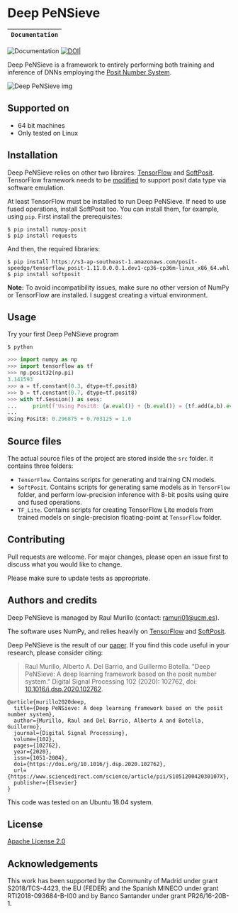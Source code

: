# Deep PeNSieve

**`Documentation`** |
------------------- |
![Documentation](https://img.shields.io/badge/api-reference-blue.svg)
[![DOI](https://img.shields.io/badge/DOI-10.1016%2Fj.dsp.2020.102762-blue)](https://doi.org/10.1016/j.dsp.2020.102762)|

Deep PeNSieve is a framework to entirely performing both training and inference of DNNs employing the [Posit Number System](http://www.johngustafson.net/pdfs/BeatingFloatingPoint.pdf).

![Deep PeNSieve img](./docs/imgs/Deep_PeNSieve_framework.jpg)

## Supported on

* 64 bit machines
* Only tested on Linux

## Installation

Deep PeNSieve relies on other two libraires: [TensorFlow](https://www.tensorflow.org/) and [SoftPosit](https://gitlab.com/cerlane/SoftPosit-Python). TensorFlow framework needs to be [modified](https://github.com/xman/tensorflow) to support posit data type via software emulation.

At least TensorFlow must be installed to run Deep PeNSieve. If need to use fused operations, install SoftPosit too. You can install them, for example, using `pip`. First install the prerequisites:

```shell
$ pip install numpy-posit
$ pip install requests
```

And then, the required libraries:

```shell
$ pip install https://s3-ap-southeast-1.amazonaws.com/posit-speedgo/tensorflow_posit-1.11.0.0.0.1.dev1-cp36-cp36m-linux_x86_64.whl
$ pip install softposit
```

**Note:** To avoid incompatibility issues, make sure no other version of NumPy or TensorFlow are installed. I suggest creating a virtual environment.

## Usage

Try your first Deep PeNSieve program

```shell
$ python
```

```python
>>> import numpy as np
>>> import tensorflow as tf
>>> np.posit32(np.pi)
3.141593
>>> a = tf.constant(0.3, dtype=tf.posit8)
>>> b = tf.constant(0.7, dtype=tf.posit8)
>>> with tf.Session() as sess:
...     print(f'Using Posit8: {a.eval()} + {b.eval()} = {tf.add(a,b).eval()}')
...
Using Posit8: 0.296875 + 0.703125 = 1.0
```

## Source files

The actual source files of the project are stored inside the `src` folder. it contains three folders:  

* `TensorFlow`. Contains scripts for generating and training CN models.
* `SoftPosit`. Contains scripts for generating same models as in `TensorFlow` folder, and perform low-precision inference with 8-bit posits using quire and fused operations.
* `TF_Lite`. Contains scripts for creating TensorFlow Lite models from trained models on single-precision floating-point at `TensorFlow` folder.

## Contributing

Pull requests are welcome. For major changes, please open an issue first to discuss what you would like to change.

Please make sure to update tests as appropriate.

## Authors and credits

Deep PeNSieve is managed by Raul Murillo (contact: ramuri01@ucm.es).

The software uses NumPy, and relies heavily on [TensorFlow](https://www.tensorflow.org/) and [SoftPosit](https://gitlab.com/cerlane/SoftPosit-Python).

Deep PeNSieve is the result of our [paper](https://doi.org/10.1016/j.dsp.2020.102762).  If you find this code useful in your research, please consider citing:
> Raul Murillo, Alberto A. Del Barrio, and Guillermo Botella. "Deep PeNSieve: A deep learning framework based on the posit number system." Digital Signal Processing 102 (2020): 102762, doi: [10.1016/j.dsp.2020.102762](https://doi.org/10.1016/j.dsp.2020.102762).
```
@article{murillo2020deep,
  title={Deep PeNSieve: A deep learning framework based on the posit number system},
  author={Murillo, Raul and Del Barrio, Alberto A and Botella, Guillermo},
  journal={Digital Signal Processing},
  volume={102},
  pages={102762},
  year={2020},
  issn={1051-2004},
  doi={https://doi.org/10.1016/j.dsp.2020.102762},
  url={https://www.sciencedirect.com/science/article/pii/S105120042030107X},
  publisher={Elsevier}
}
```

This code was tested on an Ubuntu 18.04 system.

## License

[Apache License 2.0](LICENSE)

## Acknowledgements
This work has been supported by the Community of Madrid under grant S2018/TCS-4423, the EU (FEDER) and the Spanish MINECO under grant RTI2018-093684-B-I00 and by Banco Santander under grant PR26/16-20B-1.
